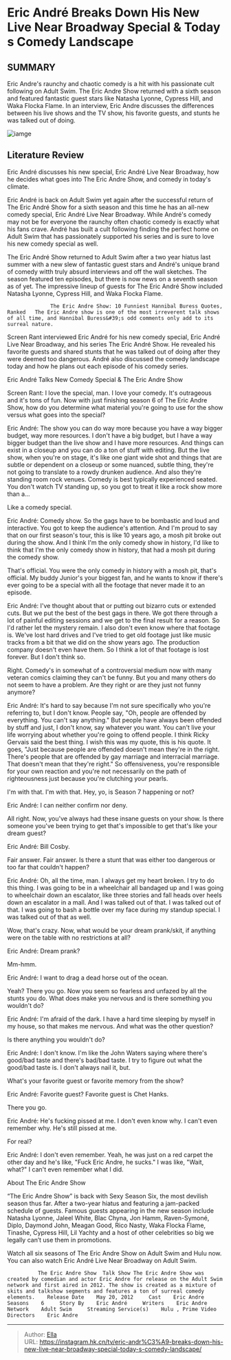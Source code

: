 # Eric André Breaks Down His New Live Near Broadway Special &amp; Today s Comedy Landscape


## SUMMARY 



  Eric Andre&#39;s raunchy and chaotic comedy is a hit with his passionate cult following on Adult Swim.   The Eric Andre Show returned with a sixth season and featured fantastic guest stars like Natasha Lyonne, Cypress Hill, and Waka Flocka Flame.   In an interview, Eric Andre discusses the differences between his live shows and the TV show, his favorite guests, and stunts he was talked out of doing.  

![iamge](https://static1.srcdn.com/wordpress/wp-content/uploads/2024/01/eric_andre_live_near_broadway_sr_exclusive.jpg)

## Literature Review

Eric André discusses his new special, Eric André Live Near Broadway, how he decides what goes into The Eric Andre Show, and comedy in today&#39;s climate.




Eric André is back on Adult Swim yet again after the successful return of The Eric André Show for a sixth season and this time he has an all-new comedy special, Eric André Live Near Broadway. While André&#39;s comedy may not be for everyone the raunchy often chaotic comedy is exactly what his fans crave. André has built a cult following finding the perfect home on Adult Swim that has passionately supported his series and is sure to love his new comedy special as well.




The Eric André Show returned to Adult Swim after a two year hiatus last summer with a new slew of fantastic guest stars and André&#39;s unique brand of comedy witth truly absurd interviews and off the wall sketches. The season featured ten episodes, but there is now news on a seventh season as of yet. The impressive lineup of guests for The Eric André Show included Natasha Lyonne, Cypress Hill, and Waka Flocka Flame.

                  The Eric Andre Show: 10 Funniest Hannibal Buress Quotes, Ranked   The Eric Andre show is one of the most irreverent talk shows of all time, and Hannibal Buress&#39;s odd comments only add to its surreal nature.   

Screen Rant interviewed Eric André for his new comedy special, Eric André Live Near Broadway, and his series The Eric André Show. He revealed his favorite guests and shared stunts that he was talked out of doing after they were deemed too dangerous. André also discussed the comedy landscape today and how he plans out each episode of his comedy series.





 Eric André Talks New Comedy Special &amp; The Eric Andre Show 
         

Screen Rant: I love the special, man. I love your comedy. It&#39;s outrageous and it&#39;s tons of fun. Now with just finishing season 6 of The Eric Andre Show, how do you determine what material you&#39;re going to use for the show versus what goes into the special?


Eric André: The show you can do way more because you have a way bigger budget, way more resources. I don&#39;t have a big budget, but I have a way bigger budget than the live show and I have more resources. And things can exist in a closeup and you can do a ton of stuff with editing. But the live show, when you&#39;re on stage, it&#39;s like one giant wide shot and things that are subtle or dependent on a closeup or some nuanced, subtle thing, they&#39;re not going to translate to a rowdy drunken audience. And also they&#39;re standing room rock venues. Comedy is best typically experienced seated. You don&#39;t watch TV standing up, so you got to treat it like a rock show more than a...





Like a comedy special.


Eric André: Comedy show. So the gags have to be bombastic and loud and interactive. You got to keep the audience&#39;s attention. And I&#39;m proud to say that on our first season&#39;s tour, this is like 10 years ago, a mosh pit broke out during the show. And I think I&#39;m the only comedy show in history, I&#39;d like to think that I&#39;m the only comedy show in history, that had a mosh pit during the comedy show.


That&#39;s official. You were the only comedy in history with a mosh pit, that&#39;s official. My buddy Junior&#39;s your biggest fan, and he wants to know if there&#39;s ever going to be a special with all the footage that never made it to an episode.


Eric André: I&#39;ve thought about that or putting out bizarro cuts or extended cuts. But we put the best of the best gags in there. We got there through a lot of painful editing sessions and we get to the final result for a reason. So I&#39;d rather let the mystery remain. I also don&#39;t even know where that footage is. We&#39;ve lost hard drives and I&#39;ve tried to get old footage just like music tracks from a bit that we did on the show years ago. The production company doesn&#39;t even have them. So I think a lot of that footage is lost forever. But I don&#39;t think so.





Right. Comedy&#39;s in somewhat of a controversial medium now with many veteran comics claiming they can&#39;t be funny. But you and many others do not seem to have a problem. Are they right or are they just not funny anymore?


Eric André: It&#39;s hard to say because I&#39;m not sure specifically who you&#39;re referring to, but I don&#39;t know. People say, &#34;Oh, people are offended by everything. You can&#39;t say anything.&#34; But people have always been offended by stuff and just, I don&#39;t know, say whatever you want. You can&#39;t live your life worrying about whether you&#39;re going to offend people. I think Ricky Gervais said the best thing.
I wish this was my quote, this is his quote. It goes, &#34;Just because people are offended doesn&#39;t mean they&#39;re in the right. There&#39;s people that are offended by gay marriage and interracial marriage. That doesn&#39;t mean that they&#39;re right.&#34; So offensiveness, you&#39;re responsible for your own reaction and you&#39;re not necessarily on the path of righteousness just because you&#39;re clutching your pearls.





I&#39;m with that. I&#39;m with that. Hey, yo, is Season 7 happening or not?


Eric André: I can neither confirm nor deny.


All right. Now, you&#39;ve always had these insane guests on your show. Is there someone you&#39;ve been trying to get that&#39;s impossible to get that&#39;s like your dream guest?


Eric André: Bill Cosby.


Fair answer. Fair answer. Is there a stunt that was either too dangerous or too far that couldn&#39;t happen?


Eric André: Oh, all the time, man. I always get my heart broken. I try to do this thing. I was going to be in a wheelchair all bandaged up and I was going to wheelchair down an escalator, like three stories and fall heads over heels down an escalator in a mall. And I was talked out of that. I was talked out of that. I was going to bash a bottle over my face during my standup special. I was talked out of that as well.


Wow, that&#39;s crazy. Now, what would be your dream prank/skit, if anything were on the table with no restrictions at all?





Eric André: Dream prank?


Mm-hmm.


Eric André: I want to drag a dead horse out of the ocean.


Yeah? There you go. Now you seem so fearless and unfazed by all the stunts you do. What does make you nervous and is there something you wouldn&#39;t do?


Eric André: I&#39;m afraid of the dark. I have a hard time sleeping by myself in my house, so that makes me nervous. And what was the other question?


Is there anything you wouldn&#39;t do?


Eric André: I don&#39;t know. I&#39;m like the John Waters saying where there&#39;s good/bad taste and there&#39;s bad/bad taste. I try to figure out what the good/bad taste is. I don&#39;t always nail it, but.


What&#39;s your favorite guest or favorite memory from the show?


Eric André: Favorite guest? Favorite guest is Chet Hanks.


There you go.


Eric André: He&#39;s fucking pissed at me. I don&#39;t even know why. I can&#39;t even remember why. He&#39;s still pissed at me.





For real?


Eric André: I don&#39;t even remember. Yeah, he was just on a red carpet the other day and he&#39;s like, &#34;Fuck Eric Andre, he sucks.&#34; I was like, &#34;Wait, what?&#34; I can&#39;t even remember what I did.




 About The Eric Andre Show 
          

“The Eric Andre Show” is back with Sexy Season Six, the most devilish season thus far. After a two-year hiatus and featuring a jam-packed schedule of guests. Famous guests appearing in the new season include Natasha Lyonne, Jaleel White, Blac Chyna, Jon Hamm, Raven-Symoné, Diplo, Daymond John, Meagan Good, Rico Nasty, Waka Flocka Flame, Tinashe, Cypress Hill, Lil Yachty and a host of other celebrities so big we legally can’t use them in promotions.



Watch all six seasons of The Eric Andre Show on Adult Swim and Hulu now. You can also watch Eric André Live Near Broadway on Adult Swim.







              The Eric Andre Show  Talk Show The Eric Andre Show was created by comedian and actor Eric Andre for release on the Adult Swim network and first aired in 2012. The show is created as a mixture of skits and talkshow segments and features a ton of surreal comedy elements.    Release Date    May 20, 2012     Cast    Eric Andre     Seasons    6     Story By    Eric André     Writers    Eric Andre     Network    Adult Swim     Streaming Service(s)    Hulu , Prime Video     Directors    Eric Andre      


---

> Author: [Ella](https://instagram.hk.cn/)  
> URL: https://instagram.hk.cn/tv/eric-andr%C3%A9-breaks-down-his-new-live-near-broadway-special-today-s-comedy-landscape/  

